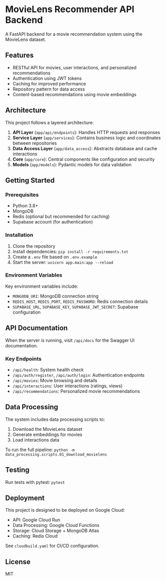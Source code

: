 # MovieLens Recommender API Backend

A FastAPI backend for a movie recommendation system using the MovieLens dataset.

## Features

- RESTful API for movies, user interactions, and personalized recommendations
- Authentication using JWT tokens
- Caching for improved performance
- Repository pattern for data access
- Content-based recommendations using movie embeddings

## Architecture

This project follows a layered architecture:

1. **API Layer** (`app/api/endpoints`): Handles HTTP requests and responses
2. **Service Layer** (`app/services`): Contains business logic and coordinates between repositories
3. **Data Access Layer** (`app/data_access`): Abstracts database and cache interactions
4. **Core** (`app/core`): Central components like configuration and security
5. **Models** (`app/models`): Pydantic models for data validation

## Getting Started

### Prerequisites

- Python 3.8+
- MongoDB
- Redis (optional but recommended for caching)
- Supabase account (for authentication)

### Installation

1. Clone the repository
2. Install dependencies: `pip install -r requirements.txt`
3. Create a `.env` file based on `.env.example`
4. Start the server: `uvicorn app.main:app --reload`

### Environment Variables

Key environment variables include:

- `MONGODB_URI`: MongoDB connection string
- `REDIS_HOST`, `REDIS_PORT`, `REDIS_PASSWORD`: Redis connection details
- `SUPABASE_URL`, `SUPABASE_KEY`, `SUPABASE_JWT_SECRET`: Supabase configuration

## API Documentation

When the server is running, visit `/api/docs` for the Swagger UI documentation.

### Key Endpoints

- `/api/health`: System health check
- `/api/auth/register`, `/api/auth/login`: Authentication endpoints
- `/api/movies`: Movie browsing and details
- `/api/interactions`: User interactions (ratings, views)
- `/api/recommendations`: Personalized movie recommendations

## Data Processing

The system includes data processing scripts to:

1. Download the MovieLens dataset
2. Generate embeddings for movies
3. Load interactions data

To run the full pipeline: `python -m data_processing.scripts.01_download_movielens`

## Testing

Run tests with pytest: `pytest`

## Deployment

This project is designed to be deployed on Google Cloud:

- API: Google Cloud Run
- Data Processing: Google Cloud Functions
- Storage: Cloud Storage + MongoDB Atlas
- Caching: Redis Cloud

See `cloudbuild.yaml` for CI/CD configuration.

## License

MIT 